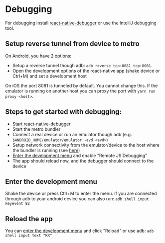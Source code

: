 # Debugging
For debugging install [react-native-debugger](https://github.com/jhen0409/react-native-debugger) or use the IntelliJ
debugging tool.

## Setup reverse tunnel from device to metro
On Android, you have 2 options:
* Setup a reverse tunnel though adb: `adb reverse tcp:8081 tcp:8081`.
* Open the development options of the react-native app (shake device or Ctrl+M) and set a development host

On iOS the port 8081 is tunneled by default. You cannot change this. If the emulator is running on another host you can proxy the port with `yarn run proxy <host>`.

## Steps to get started with debugging:
* Start react-native-debugger
* Start the metro bundler
* Connect a real device or run an emulator though adb (e.g. `$ANDROID_HOME/emulator/emulator -avd <avd>`)
* Setup network connectivity from the emulator/device to the host where the bundler is running (see [here](#setup-reverse-tunnel-from-device-to-metro))
* [Enter the development menu](#enter-the-development-menu) and enable "Remote JS Debugging"
* The app should reload now, and the debugger should connect to the device

## Enter the development menu
Shake the device or press Ctrl+M to enter the menu. If you are connected through adb to your android device you can also 
run: `adb shell input keyevent 82`

## Reload the app
You can [enter the development menu](#enter-the-development-menu) and click "Reload" or use adb: `adb shell input text "RR"`
